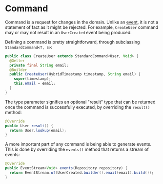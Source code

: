 # Command

Command is a request for changes in the domain. Unlike an [event](event.md), it is not a statement of fact as it might be rejected. For example, `CreateUser` command may or may not result in an `UserCreated` event being produced.

Defining a command is pretty straightforward, through subclassing `StandardCommand<T, S>`:

```java
public class CreateUser extends StandardCommand<User, Void> {
  @Getter
  private final String email;
  @Builder
  public CreateUser(HybridTimestamp timestamp, String email) {
    super(timestamp);
    this.email = email;
  }
}
```

The type parameter signifies an optional "result" type that can be returned
once the command is successfully executed, by overriding the `result()`
method:

```java
@Override
public User result() {
  return User.lookup(email);
}
```

A more important part of any command is being able to generate events. This is done by overriding the `events()` method that returns a stream of events:

```java
@Override
public EventStream<Void> events(Repository repository) {
  return EventStream.of(UserCreated.builder().email(email).build());
}
```
